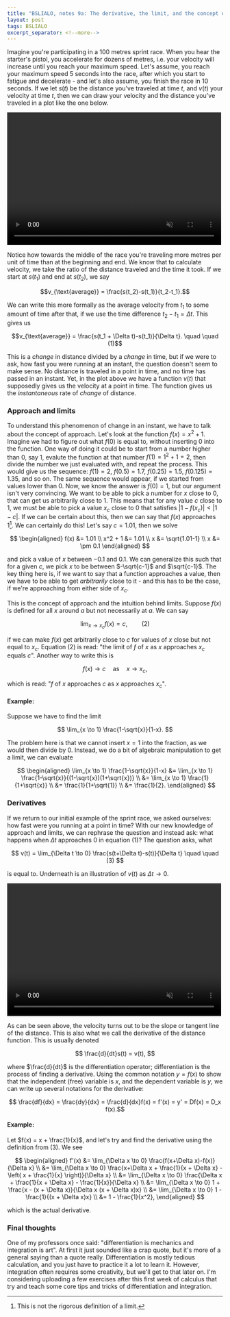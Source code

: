 ```yaml
---
title: "BSLIALO, notes 9a: The derivative, the limit, and the concept of approach"
layout: post
tags: BSLIALO
excerpt_separator: <!--more-->
---
```

Imagine you're participating in a $100$ metres sprint race. When you hear the starter's pistol, you accelerate for dozens of metres, i.e. your velocity will increase until you reach your maximum speed. Let's assume, you reach your maximum speed $5$ seconds into the race, after which you start to fatigue and decelerate - and let's also assume, you finish the race in $10$ seconds. If we let $s(t)$ be the distance you've traveled at time $t$, and $v(t)$ your velocity at time $t$, then we can draw your velocity and the distance you've traveled in a plot like the one below.

<video width="500" height="310" loop muted autoplay>
    <source src="{{ site.url }}/pages/extra/bslialo-notes-9a/fig_01.mp4" type="video/mp4">
</video>

<!--more-->

Notice how towards the middle of the race you're traveling more metres per unit of time than at the beginning and end. We know that to calculate velocity, we take the ratio of the distance traveled and the time it took. If we start at $s(t_1)$ and end at $s(t_2)$, we say

$$v_{\text{average}} = \frac{s(t_2)-s(t_1)}{t_2-t_1}.$$

We can write this more formally as the average velocity from $t_1$ to some amount of time after that, if we use the time difference $t_2-t_1=\Delta t$. This gives us

$$v_{\text{average}} = \frac{s(t_1 + \Delta t)-s(t_1)}{\Delta t}. \quad \quad (1)$$

This is a *change* in distance divided by a *change* in time, but if we were to ask, how fast you were running at an instant, the question doesn't seem to make sense. No distance is traveled in a point in time, and no time has passed in an instant. Yet, in the plot above we have a function $v(t)$ that supposedly gives us the velocity at a point in time. The function gives us the *instantaneous* rate of *change* of distance.

### Approach and limits
To understand this phenomenon of change in an instant, we have to talk about the concept of approach. Let's look at the function $f(x) = x^2+1$. Imagine we had to figure out what $f(0)$ is equal to, without inserting $0$ into the function. One way of doing it could be to start from a number higher than $0$, say $1$, evalute the function at that number $f(1)=1^2+1=2$, then divide the number we just evaluated with, and repeat the process. This would give us the sequence: $f(1)=2$, $f(0.5)=1.7$, $f(0.25)=1.5$, $f(0.125)=1.35$, and so on. The same sequence would appear, if we started from values lower than $0$. Now, we know the answer is $f(0)=1$, but our argument isn't very convincing. We want to be able to pick a number for $x$ close to $0$, that can get us arbitrarily close to $1$. This means that for any value $c$ close to $1$, we must be able to pick a value $x_c$ close to $0$ that satisfies $|1-f(x_c)|<|1-c|$. If we can be certain about this, then we can say that $f(x)$ approaches $1$[^1]. We can certainly do this! Let's say $c=1.01$, then we solve

$$ \begin{aligned}
f(x) &= 1.01 \\
x^2 + 1 &= 1.01 \\
x &= \sqrt{1.01-1} \\
x &= \pm 0.1
\end{aligned} $$

and pick a value of $x$ between $-0.1$ and $0.1$. We can generalize this such that for a given $c$, we pick $x$ to be between $-\sqrt{c-1}$ and $\sqrt{c-1}$. The key thing here is, if we want to say that a function approaches a value, then we have to be able to get *arbitrarily* close to it - and this has to be the case, if we're approaching from either side of $x_c$.

This is the concept of approach and the intuition behind limits. Suppose $f(x)$ is defined for all $x$ around $a$ but not necessarily at $a$. We can say

$$
\lim_{x \to x_c} f(x) = c, \quad \quad (2)
$$

if we can make $f(x)$ get arbitrarily close to $c$ for values of $x$ close but not equal to $x_c$. Equation $(2)$ is read: "the limit of $f$ of $x$ as $x$ approaches $x_c$ equals $c$". Another way to write this is

$$
f(x) \to c \quad \text{as} \quad x \to x_c,
$$

which is read: "$f$ of $x$ approaches $c$ as $x$ approaches $x_c$".

#### Example:
Suppose we have to find the limit

$$
\lim_{x \to 1} \frac{1-\sqrt{x}}{1-x}.
$$

The problem here is that we cannot insert $x=1$ into the fraction, as we would then divide by $0$. Instead, we do a bit of algebraic manipulation to get a limit, we can evaluate

$$ \begin{aligned}
\lim_{x \to 1} \frac{1-\sqrt{x}}{1-x}
&= \lim_{x \to 1} \frac{1-\sqrt{x}}{(1-\sqrt{x})(1+\sqrt{x})} \\
&= \lim_{x \to 1} \frac{1}{1+\sqrt{x}} \\
&= \frac{1}{1+\sqrt{1}} \\
&= \frac{1}{2}.
\end{aligned} $$

### Derivatives
If we return to our initial example of the sprint race, we asked ourselves: how fast were you running at a point in time? With our new knowledge of approach and limits, we can rephrase the question and instead ask: what happens when $\Delta t$ approaches $0$ in equation $(1)$? The question asks, what

$$
v(t) = \lim_{\Delta t \to 0} \frac{s(t+\Delta t)-s(t)}{\Delta t} \quad \quad (3)
$$

is equal to. Underneath is an illustration of $v(t)$ as $\Delta t \to 0$.

<video width="500" height="310" loop muted autoplay>
    <source src="../extra/bslialo-notes-9a/fig_02.mp4" type="video/mp4">
</video>

As can be seen above, the velocity turns out to be the slope or tangent line of the distance. This is also what we call the derivative of the distance function. This is usually denoted

$$
\frac{d}{dt}s(t) = v(t),
$$

where $\frac{d}{dt}$ is the differentiation operator; differentiation is the process of finding a derivative. Using the common notation $y=f(x)$ to show that the independent (free) variable is $x$, and the dependent variable is $y$, we can write up several notations for the derivative:

$$ \frac{df}{dx} = \frac{dy}{dx} = \frac{d}{dx}f(x) = f'(x) = y' = Df(x) = D_x f(x).$$

#### Example:
Let $f(x) = x + \frac{1}{x}$, and let's try and find the derivative using the definition from $(3)$. We see

$$ \begin{aligned}
f'(x)
&= \lim_{\Delta x \to 0} \frac{f(x+\Delta x)-f(x)}{\Delta x} \\
&= \lim_{\Delta x \to 0} \frac{x+\Delta x + \frac{1}{x + \Delta x} - \left( x + \frac{1}{x} \right)}{\Delta x} \\
&= \lim_{\Delta x \to 0} \frac{\Delta x + \frac{1}{x + \Delta x} - \frac{1}{x}}{\Delta x} \\
&= \lim_{\Delta x \to 0} 1 + \frac{x - (x + \Delta x)}{\Delta x (x + \Delta x)x} \\
&= \lim_{\Delta x \to 0} 1 - \frac{1}{(x + \Delta x)x} \\
&= 1 - \frac{1}{x^2},
\end{aligned} $$

which is the actual derivative.

### Final thoughts
One of my professors once said: "differentiation is mechanics and integration is art". At first it just sounded like a crap quote, but it's more of a general saying than a quote really. Differentiation is mostly tedious calculation, and you just have to practice it a lot to learn it. However, integration often requires some creativity, but we'll get to that later on. I'm considering uploading a few exercises after this first week of calculus that try and teach some core tips and tricks of differentiation and integration.


[^1]: This is not the rigorous definition of a limit.